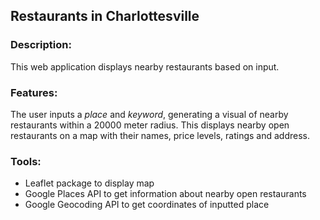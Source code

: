 ## Restaurants in Charlottesville

### Description:

This web application displays nearby restaurants based on input.

### Features:

The user inputs a _place_ and _keyword_, generating a visual of nearby restaurants within a 20000 meter radius. This displays nearby open restaurants on a map with their names, price levels, ratings and address.

### Tools:

- Leaflet package to display map
- Google Places API to get information about nearby open restaurants
- Google Geocoding API to get coordinates of inputted place
